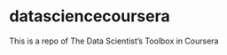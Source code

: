 datasciencecoursera
===================

This is a repo of The Data Scientist’s Toolbox in Coursera
